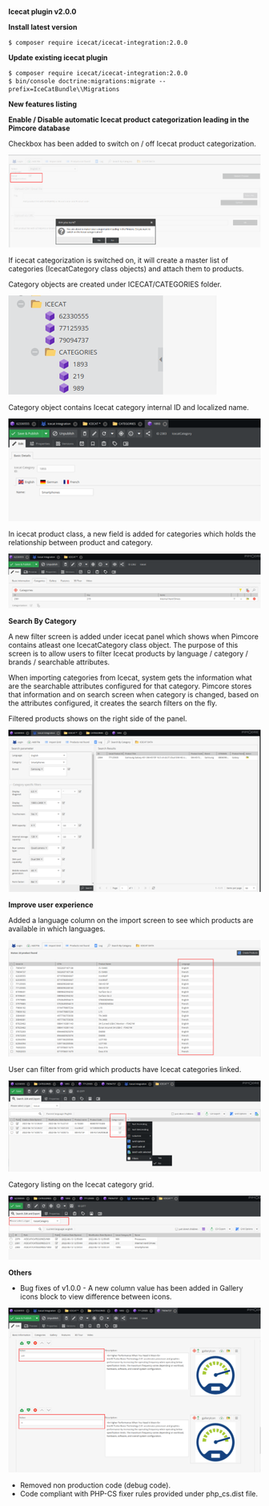 **Icecat plugin v2.0.0**

**Install latest version**

~~~~~~~~~~~~~~~~~~~~~
$ composer require icecat/icecat-integration:2.0.0
~~~~~~~~~~~~~~~~~~~~~

**Update existing icecat plugin**

~~~~~~~~~~~~~~~~~~~~~
$ composer require icecat/icecat-integration:2.0.0
$ bin/console doctrine:migrations:migrate --prefix=IceCatBundle\\Migrations
~~~~~~~~~~~~~~~~~~~~~

**New features listing**

**Enable / Disable automatic Icecat product categorization leading in the Pimcore database**

Checkbox has been added to switch on / off Icecat product categorization.

![img1](./images/popup.png)

If icecat categorization is switched on, it will create a master list of categories (IcecatCategory class objects) and attach them to products.

Category objects are created under ICECAT/CATEGORIES folder.

![img1](./images/category_tree.png)

Category object contains Icecat category internal ID and localized name.

![img1](./images/category_object.png)

In icecat product class, a new field is added for categories which holds the relationship between product and category.

![img1](./images/product_category_object.png)


**Search By Category**

A new filter screen is added under icecat panel which shows when Pimcore contains atleast one IcecatCategory class object. The purpose of this screen is to allow users to filter Icecat products by language / category / brands / searchable attributes. 

When importing categories from Icecat, system gets the information what are the searchable attributes configured for that category. Pimcore stores that information and on search screen when category is changed, based on the attributes configured, it creates the search filters on the fly.

Filtered products shows on the right side of the panel.

![img1](./images/search_screen.png)


**Improve user experience**

Added a language column on the import screen to see which products are available in which languages.

![img1](./images/language_fullname.png)

User can filter from grid which products have Icecat categories linked.

![img1](./images/categorization_grid_filter.png)

Category listing on the Icecat category grid.

![img1](./images/category_listing.png)

**Others**

- Bug fixes of v1.0.0 - A new column value has been added in Gallery icons block to view difference between icons. 

![img1](./images/gallery_icons.png)

- Removed non production code (debug code).
- Code compliant with PHP-CS fixer rules provided under php_cs.dist file.